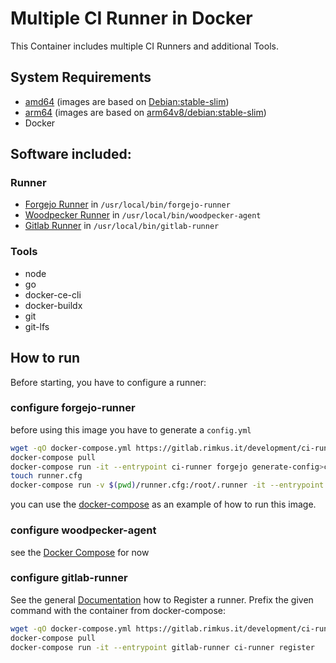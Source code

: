 # Multiple CI Runner in Docker

This Container includes multiple CI Runners and additional Tools.

## System Requirements
- [amd64](https://hub.docker.com/repository/docker/ravermeister/ci-runner/tags?name=amd64) (images are based on [Debian:stable-slim](https://hub.docker.com/_/debian/tags?name=stable-slim))
- [arm64](https://hub.docker.com/repository/docker/ravermeister/ci-runner/tags?name=arm64) (images are based on [arm64v8/debian:stable-slim](https://hub.docker.com/r/arm64v8/debian/tags?name=stable-slim))
- Docker

## Software included:

### Runner
- [Forgejo Runner](https://code.forgejo.org/forgejo/runner/releases) in `/usr/local/bin/forgejo-runner`
- [Woodpecker Runner](https://github.com/woodpecker-ci/woodpecker/releases) in `/usr/local/bin/woodpecker-agent`
- [Gitlab Runner](https://gitlab.com/gitlab-org/gitlab-runner/-/releases) in `/usr/local/bin/gitlab-runner`

### Tools
- node
- go
- docker-ce-cli
- docker-buildx
- git
- git-lfs

## How to run

Before starting, you have to configure a runner:

### configure forgejo-runner
before using this image you have to generate a `config.yml`
```bash
wget -qO docker-compose.yml https://gitlab.rimkus.it/development/ci-runner/-/raw/main/docker-compose.yml?ref_type=heads
docker-compose pull
docker-compose run -it --entrypoint ci-runner forgejo generate-config>config.yml
touch runner.cfg
docker-compose run -v $(pwd)/runner.cfg:/root/.runner -it --entrypoint ci-runner forgejo register
```

you can use the [docker-compose](https://gitlab.rimkus.it/development/ci-runner/-/blob/main/docker-compose.yml?ref_type=heads) as an example
of how to run this image. 

### configure woodpecker-agent
see the [Docker Compose](https://gitlab.rimkus.it/development/ci-runner/-/blob/main/docker-compose.yml?ref_type=heads) for now

### configure gitlab-runner
See the general [Documentation](https://docs.gitlab.com/runner/register/) how to Register a runner.
Prefix the given command with the container from docker-compose:
```bash
wget -qO docker-compose.yml https://gitlab.rimkus.it/development/ci-runner/-/raw/main/docker-compose.yml?ref_type=heads
docker-compose pull
docker-compose run -it --entrypoint gitlab-runner ci-runner register
```
